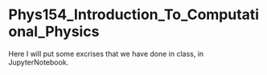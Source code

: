 # Phys154_Introduction_To_Computational_Physics

Here I will put some excrises that we have done in class, in JupyterNotebook.
